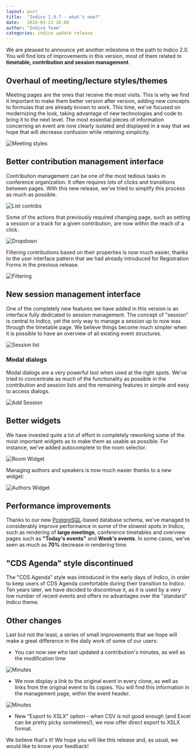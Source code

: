 ```yaml
---
layout: post
title:  "Indico 1.9.7 - what's new?"
date:   2016-03-22 16:00
author: "Indico Team"
categories: indico update release
---
```


We are pleased to announce yet another milestone in the path to Indico 2.0. You will find lots of improvements in this
version, most of them related to **timetable, contribution and session management**.

## Overhaul of meeting/lecture styles/themes

Meeting pages are the ones that receive the most visits. This is why we find it important to make them better version
after version, adding new concepts to formulas that are already known to work. This time, we've focused on modernizing
the look, taking advantage of new technologies and code to bring it to the next level. The most essential pieces of
information concerning an event are now clearly isolated and displayed in a way that we hope that will decrease
confusion while retaining simplicity.

![Meeting styles](/assets/2016-03-22-indico-1-9-7-news/meeting-styles-1.png)

## Better contribution management interface

Contribution management can be one of the most tedious tasks in conference organization. It often requires lots of
clicks and transitions between pages.
With this new release, we've tried to simplify this process as much as possible.

![List contribs](/assets/2016-03-22-indico-1-9-7-news/contrib-list-2.png)

Some of the actions that previously required changing page, such as setting a session or a track for a given
contribution, are now within the reach of a click.

![Dropdown](/assets/2016-03-22-indico-1-9-7-news/contrib-list-1.png)

Filtering contributions based on their properties is now much easier, thanks to the user interface pattern that we had
already introduced for Registration Forms in the previous release.

![Filtering](/assets/2016-03-22-indico-1-9-7-news/contrib-list-3.png)


## New session management interface

One of the completely new features we have added in this version is an interface fully dedicated to session management.
The concept of "session" is central to Indico, yet the only way to manage a session up to now was through the timetable
page. We believe things become much simpler when it is possible to have an overview of all existing event structures.

![Session list](/assets/2016-03-22-indico-1-9-7-news/session-list-1.png)

### Modal dialogs

Modal dialogs are a very powerful tool when used at the right spots. We've tried to concentrate as much of the
functionality as possible in the contribution and session lists and the remaining features in simple and easy to access
dialogs.

![Add Session](/assets/2016-03-22-indico-1-9-7-news/session-list-2.png)

## Better widgets

We have invested quite a lot of effort in completely reworking some of the most important widgets as to make them as
usable as possible. For instance, we've added autocomplete to the room selector.

![Room Widget](/assets/2016-03-22-indico-1-9-7-news/widgets-1.png)

Managing authors and speakers is now much easier thanks to a new widget:

![Authors Widget](/assets/2016-03-22-indico-1-9-7-news/widgets-2.png)


## Performance improvements

Thanks to our new [PostgreSQL](http://www.postgresql.org/)-based database schema, we've managed to considerably improve
performance in some of the slowest spots in Indico, such as rendering of **large meetings**, conference timetables
and overview pages such as **"Today's events"** and **Week's events**. In some cases, we've seen as much as **70%**
decrease in rendering time.

## "CDS Agenda" style discontinued

The "CDS Agenda" style was introduced in the early days of Indico, in order to keep users of CDS Agenda comfortable
during their transition to Indico. Ten years later, we have decided to discontinue it, as it is used by a very low
number of recent events and offers no advantages over the "standard" Indico theme.

## Other changes

Last but not the least, a series of small improvements that we hope will make a great difference in the daily work of
some of our users:

  * You can now see who last updated a contribution's minutes, as well as the modification time

![Minutes](/assets/2016-03-22-indico-1-9-7-news/others-1.png)

  * We now display a link to the original event in every clone, as well as links from the original event to its copies.
You will find this information in the management page, within the event header.

![Minutes](/assets/2016-03-22-indico-1-9-7-news/others-2.png)

  * New "Export to XSLX" option - when CSV is not good enough (and Excel can be pretty picky sometimes!), we now offer
direct export to XSLX format.

We believe that's it! We hope you will like this release and, as usual, we would like to know your feedback!
